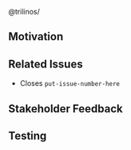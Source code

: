 <!---
  Note that anything between these delimiters is a comment that will not appear
  in the pull request description once created. Most areas in this message are
  commented out and can be easily added by removing the comment delimiters.

  CHOOSE APPROPRIATE BRANCH
  Be sure to select `develop` as the `base` branch against which to create this
  pull request.  Only pull requests against `develop` will undergo Trilinos'
  automated testing.  Pull requests against `master` will be ignored.

  TITLE
  Provide a general summary of your changes in the Title above.  If this pull
  request pertains to a particular package in Trilinos, it's worthwhile to start
  the title with "PackageName:  ".

  REVIEWERS
  Please make sure to mark:
  * Reviewers
  * Assignees
  * Labels

  SHOULD THIS PR BE IN THE RELEASE NOTES?
  If the changes in the PR should be considered for inclusion in the release notes,
  please apply the label "xx.y release note" where xx.y is the version of the
  upcoming release.

  NOTIFY THE RIGHT TEAMS
  Replace <teamName> below with the appropriate Trilinos package/team name.
-->
@trilinos/<teamName>

## Motivation
<!--- 
  Why is this change required?  What problem does it solve? Please link to a github 
  issue that describes the problem/issue/bug this PR solves.
-->

## Related Issues
<!---
  If applicable, let us know how this merge request is related to any other open
  issues or pull requests:
-->

* Closes `put-issue-number-here`

<!--
  Other options are
  * Blocks 
  * Is blocked by 
  * Follows 
  * Precedes 
  * Related to 
  * Part of 
  * Composed of 
-->


## Stakeholder Feedback
<!--- 
  If a github issue includes feedback from the relevant stakeholder(s), please link it.  
  If the stakeholder(s) communicated that feedback through a different medium, please note that you did so.
-->

## Testing
<!---
  Please confirm that any classes or functions in the Trilinos library that this PR touches are 
  exercised by at least one test in Trilinos.  Please specify which test that is.  For untestable 
  changes (e.g. changes to the nightly testing system) or changes to Trilinos tests, please say "N/A".

-->

<!--- 
  ## Additional Information
  Anything else we need to know in evaluating this merge request?
-->
